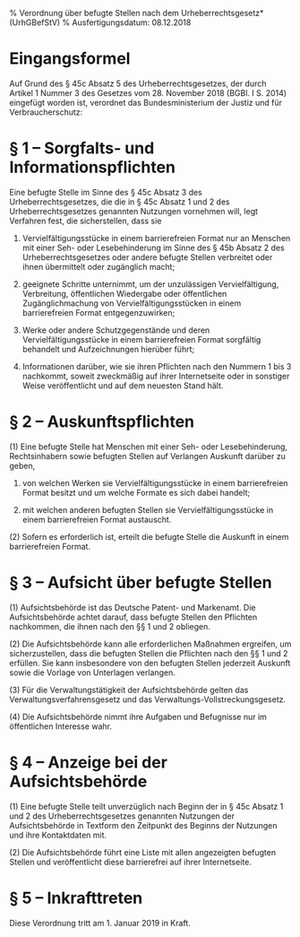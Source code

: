 % Verordnung über befugte Stellen nach dem Urheberrechtsgesetz*  (UrhGBefStV)
% Ausfertigungsdatum: 08.12.2018
 
# Eingangsformel

Auf Grund des § 45c Absatz 5 des Urheberrechtsgesetzes, der durch Artikel 1 Nummer 3 des Gesetzes vom 28. November 2018 (BGBl. I S. 2014) eingefügt worden ist, verordnet das Bundesministerium der Justiz und für Verbraucherschutz:

# § 1 – Sorgfalts- und Informationspflichten

Eine befugte Stelle im Sinne des § 45c Absatz 3 des Urheberrechtsgesetzes, die die in § 45c Absatz 1 und 2 des Urheberrechtsgesetzes genannten Nutzungen vornehmen will, legt Verfahren fest, die sicherstellen, dass sie

1. Vervielfältigungsstücke in einem barrierefreien Format nur an Menschen mit einer Seh- oder Lesebehinderung im Sinne des § 45b Absatz 2 des Urheberrechtsgesetzes oder andere befugte Stellen verbreitet oder ihnen übermittelt oder zugänglich macht;

2. geeignete Schritte unternimmt, um der unzulässigen Vervielfältigung, Verbreitung, öffentlichen Wiedergabe oder öffentlichen Zugänglichmachung von Vervielfältigungsstücken in einem barrierefreien Format entgegenzuwirken;

3. Werke oder andere Schutzgegenstände und deren Vervielfältigungsstücke in einem barrierefreien Format sorgfältig behandelt und Aufzeichnungen hierüber führt;

4. Informationen darüber, wie sie ihren Pflichten nach den Nummern 1 bis 3 nachkommt, soweit zweckmäßig auf ihrer Internetseite oder in sonstiger Weise veröffentlicht und auf dem neuesten Stand hält.

# § 2 – Auskunftspflichten

(1) Eine befugte Stelle hat Menschen mit einer Seh- oder Lesebehinderung, Rechtsinhabern sowie befugten Stellen auf Verlangen Auskunft darüber zu geben,

1. von welchen Werken sie Vervielfältigungsstücke in einem barrierefreien Format besitzt und um welche Formate es sich dabei handelt;

2. mit welchen anderen befugten Stellen sie Vervielfältigungsstücke in einem barrierefreien Format austauscht.

(2) Sofern es erforderlich ist, erteilt die befugte Stelle die Auskunft in einem barrierefreien Format.

# § 3 – Aufsicht über befugte Stellen

(1) Aufsichtsbehörde ist das Deutsche Patent- und Markenamt. Die Aufsichtsbehörde achtet darauf, dass befugte Stellen den Pflichten nachkommen, die ihnen nach den §§ 1 und 2 obliegen.

(2) Die Aufsichtsbehörde kann alle erforderlichen Maßnahmen ergreifen, um sicherzustellen, dass die befugten Stellen die Pflichten nach den §§ 1 und 2 erfüllen. Sie kann insbesondere von den befugten Stellen jederzeit Auskunft sowie die Vorlage von Unterlagen verlangen.

(3) Für die Verwaltungstätigkeit der Aufsichtsbehörde gelten das Verwaltungsverfahrensgesetz und das Verwaltungs-Vollstreckungsgesetz.

(4) Die Aufsichtsbehörde nimmt ihre Aufgaben und Befugnisse nur im öffentlichen Interesse wahr.

# § 4 – Anzeige bei der Aufsichtsbehörde

(1) Eine befugte Stelle teilt unverzüglich nach Beginn der in § 45c Absatz 1 und 2 des Urheberrechtsgesetzes genannten Nutzungen der Aufsichtsbehörde in Textform den Zeitpunkt des Beginns der Nutzungen und ihre Kontaktdaten mit.

(2) Die Aufsichtsbehörde führt eine Liste mit allen angezeigten befugten Stellen und veröffentlicht diese barrierefrei auf ihrer Internetseite.

# § 5 – Inkrafttreten

Diese Verordnung tritt am 1. Januar 2019 in Kraft.
